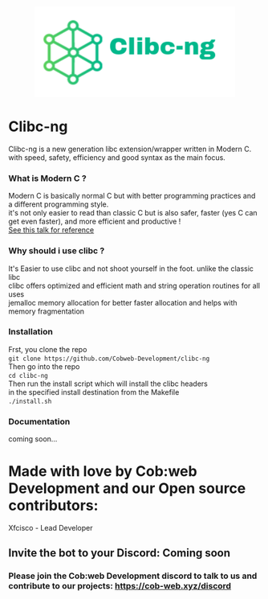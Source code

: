 <p align="center">
  <img width="400" height="180" src="logo.png">
</p>

# Clibc-ng
Clibc-ng is a new generation libc extension/wrapper written in Modern C.
with speed, safety, efficiency and good syntax as the main focus.

### What is Modern C ?
Modern C is basically normal C but with better programming practices and a different programming style.\
it's not only easier to read than classic C but is also safer, faster (yes C can get even faster), and more efficient and productive !\
[See this talk for reference](https://www.youtube.com/watch?v=QpAhX-gsHMs)

### Why should i use clibc ?
It's Easier to use clibc and not shoot yourself in the foot. unlike the classic libc\
clibc offers optimized and efficient math and string operation routines for all uses\
jemalloc memory allocation for better faster allocation and helps with memory fragmentation

### Installation
Frst, you clone the repo\
`git clone https://github.com/Cobweb-Development/clibc-ng`\
Then go into the repo\
`cd clibc-ng`\
Then run the install script which will install the clibc headers\
in the specified install destination from the Makefile\
`./install.sh`

### Documentation
coming soon...


# Made with love by Cob:web Development and our Open source contributors:

Xfcisco - Lead Developer

## Invite the bot to your Discord: Coming soon

### Please join the Cob:web Development discord to talk to us and contribute to our projects: https://cob-web.xyz/discord
